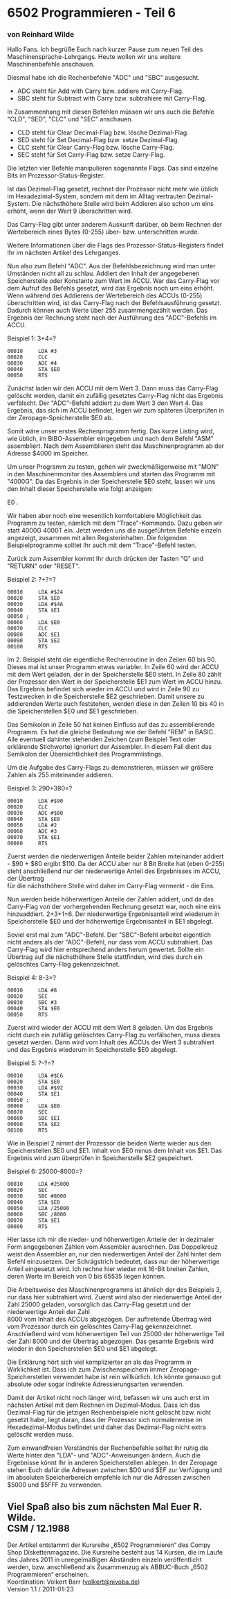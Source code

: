 # 6502 Programmieren - Teil 6  
### von Reinhard Wilde  
Hallo Fans. Ich begrüße Euch nach kurzer Pause zum neuen Teil des Maschinensprache-Lehrgangs. Heute wollen wir uns weitere Maschinenbefehle anschauen.  
  
Diesmal habe ich die Rechenbefehle "ADC" und "SBC" ausgesucht.  
  
- ADC steht für Add with Carry bzw. addiere mit Carry-Flag.  
- SBC steht für Subtract with Carry bzw. subtrahiere mit Carry-Flag.  
  
In Zusammenhang mit diesen Befehlen müssen wir uns auch die Befehle "CLD", "SED", "CLC" und "SEC" anschauen.  
  
- CLD steht für Clear Decimal-Flag bzw. lösche Dezimal-Flag.  
- SED steht für Set Decimal-Flag bzw. setze Dezimal-Flag.  
- CLC steht für Clear Carry-Flag bzw. lösche Carry-Flag.  
- SEC steht für Set Carry-Flag bzw. setze Carry-Flag.  
  
Die letzten vier Befehle manipulieren sogenannte Flags. Das sind einzelne Bits im Prozessor-Status-Register.  
  
Ist das Dezimal-Flag gesetzt, rechnet der Prozessor nicht mehr wie üblich im Hexadezimal-System, sondern mit dem im Alltag vertrauten Dezimal-System. Die nächsthöhere Stelle wird beim Addieren also schon um eins erhöht, wenn der Wert 9 überschritten wird.  
  
Das Carry-Flag gibt unter anderem Auskunft darüber, ob beim Rechnen der Wertebereich eines Bytes (0-255) über- bzw. unterschritten wurde.  
  
Weitere Informationen über die Flags des Prozessor-Status-Registers findet Ihr im nächsten Artikel des Lehrganges.  
  
Nun also zum Befehl "ADC". Aus der Befehlsbezeichnung wird man unter Umständen nicht all zu schlau. Addiert den Inhalt der angegebenen Speicherstelle oder Konstante zum Wert im ACCU. War das Carry-Flag vor dem Aufruf des Befehls gesetzt, wird das Ergebnis noch um eins erhöht. Wenn während des Addierens der Wertebereich des ACCUs (0-255) überschritten wird, ist das Carry-Flag nach der Befehlsausführung gesetzt. Dadurch können auch Werte über 255 zusammengezählt werden. Das Ergebnis der Rechnung steht nach der Ausführung des "ADC"-Befehls im ACCU.  
  
Beispiel 1: 3+4=?  
```
00010     LDA #3
00020     CLC
00030     ADC #4
00040     STA $E0
00050     RTS
```
Zunächst laden wir den ACCU mit dem Wert 3. Dann muss das Carry-Flag gelöscht werden, damit ein zufällig gesetztes Carry-Flag nicht das Ergebnis verfälscht. Der "ADC"-Befehl addiert zu dem Wert 3 den Wert 4. Das Ergebnis, das sich im ACCU befindet, legen wir zum späteren Überprüfen in der Zeropage-Speicherstelle $E0 ab.  
  
Somit wäre unser erstes Rechenprogramm fertig. Das kurze Listing wird, wie üblich, im BIBO-Assembler eingegeben und nach dem Befehl "ASM" assembliert. Nach dem Assemblieren steht das Maschinenprogramm ab der Adresse $4000 im Speicher.  
  
Um unser Programm zu testen, gehen wir zweckmäßigerweise mit "MON" in den Maschinenmonitor des Assemblers und starten das Programm mit "4000G". Da das Ergebnis in der Speicherstelle $E0 steht, lassen wir uns den Inhalt dieser Speicherstelle wie folgt anzeigen:  
  
E0 <RETURN>.  
  
Wir haben aber noch eine wesentlich komfortablere Möglichkeit das Programm zu testen, nämlich mit dem "Trace"-Kommando. Dazu geben wir statt 4000G 4000T ein. Jetzt werden uns die ausgeführten Befehle einzeln angezeigt, zusammen mit allen Registerinhalten. Die folgenden Beispielprogramme solltet Ihr auch mit dem "Trace"-Befehl testen.  
  
Zurück zum Assembler kommt Ihr durch drücken der Tasten "Q" und "RETURN" oder "RESET".  
  
Beispiel 2: ?+?=?  
```
00010     LDA #$24
00020     STA $E0
00030     LDA #$4A
00040     STA $E1
00050 ;
00060     LDA $E0
00070     CLC
00080     ADC $E1
00090     STA $E2
00100     RTS
```
Im 2. Beispiel steht die eigentliche Rechenroutine in den Zeilen 60 bis 90. Dieses mal ist unser Programm etwas variabler. In Zeile 60 wird der ACCU mit dem Wert geladen, der in der Speicherstelle $E0 steht. In Zeile 80 zählt der Prozessor den Wert in der Speicherstelle $E1 zum Wert im ACCU hinzu. Das Ergebnis befindet sich wieder im ACCU und wird in Zeile 90 zu Testzwecken in die Speicherstelle $E2 geschrieben. Damit unsere zu addierenden Werte auch feststehen, werden diese in den Zeilen 10 bis 40 in die Speicherstellen $E0 und $E1 geschrieben.  
  
Das Semikolon in Zeile 50 hat keinen Einfluss auf das zu assemblierende Programm. Es hat die gleiche Bedeutung wie der Befehl "REM" in BASIC. Alle eventuell dahinter stehenden Zeichen (zum Beispiel Text oder erklärende Stichworte) ignoriert der Assembler. In diesem Fall dient das Semikolon der Übersichtlichkeit des Programmlistings.  
  
Um die Aufgabe des Carry-Flags zu demonstrieren, müssen wir größere Zahlen als 255 miteinander addieren.  
  
Beispiel 3: $290+$380=?  
```
00010     LDA #$90
00020     CLC
00030     ADC #$80
00040     STA $E0
00050     LDA #2
00060     ADC #3
00070     STA $E1
00080     RTS
```
Zuerst werden die niederwertigen Anteile beider Zahlen miteinander addiert - $90 + $80 ergibt $110. Da der ACCU aber nur 8 Bit Breite hat (eben 0-255) steht anschließend nur der niederwertige Anteil des Ergebnisses im ACCU, der Übertrag  
für die nächsthöhere Stelle wird daher im Carry-Flag vermerkt - die Eins.  
  
Nun werden beide höherwertigen Anteile der Zahlen addiert, und da das Carry-Flag von der vorhergehenden Rechnung gesetzt war, noch eine eins hinzuaddiert. 2+3+1=6. Der niederwertige Ergebnisanteil wird wiederum in Speicherstelle $E0 und der höherwertige Ergebnisanteil in $E1 abgelegt.  
  
Soviel erst mal zum "ADC"-Befehl. Der "SBC"-Befehl arbeitet eigentlich nicht anders als der "ADC"-Befehl, nur dass vom ACCU subtrahiert. Das Carry-Flag wird hier entsprechend anders herum gewertet. Sollte ein Übertrag auf die nächsthöhere Stelle stattfinden, wird dies durch ein gelöschtes Carry-Flag gekennzeichnet.  
  
Beispiel 4: 8-3=?  
```
00010     LDA #8
00020     SEC
00030     SBC #3
00040     STA $E0
00050     RTS
```
Zuerst wird wieder der ACCU mit dem Wert 8 geladen. Um das Ergebnis nicht durch ein zufällig gelöschtes Carry-Flag zu verfälschen, muss dieses gesetzt werden. Dann wird vom Inhalt des ACCUs der Wert 3 subtrahiert und das Ergebnis wiederum in Speicherstelle $E0 abgelegt.  
  
Beispiel 5: ?-?=?  
```
00010     LDA #$C6
00020     STA $E0
00030     LDA #$92
00040     STA $E1
00050 ;
00060     LDA $E0
00070     SEC
00080     SBC $E1
00090     STA $E2
00100     RTS
```
Wie in Beispiel 2 nimmt der Prozessor die beiden Werte wieder aus den Speicherstellen $E0 und $E1. Inhalt von $E0 minus dem Inhalt von $E1. Das Ergebnis wird zum überprüfen in Speicherstelle $E2 gespeichert.  
  
Beispiel 6: 25000-8000=?  
```
00010     LDA #25000
00020     SEC
00030     SBC #8000
00040     STA $E0
00050     LDA /25000
00060     SBC /8000
00070     STA $E1
00080     RTS
```
Hier lasse ich mir die nieder- und höherwertigen Anteile der in dezimaler Form angegebenen Zahlen vom Assembler ausrechnen. Das Doppelkreuz weist den Assembler an, nur den niederwertigen Anteil der Zahl hinter dem Befehl einzusetzen. Der Schrägstrich bedeutet, dass nur der höherwertige Anteil eingesetzt wird. Ich rechne hier wieder mit 16-Bit breiten Zahlen, deren Werte im Bereich von 0 bis 65535 liegen können.  
  
Die Arbeitsweise des Maschinenprogramms ist ähnlich der des Beispiels 3, nur dass hier subtrahiert wird. Zuerst wird also der niederwertige Anteil der Zahl 25000 geladen, vorsorglich das Carry-Flag gesetzt und der niederwertige Anteil der Zahl  
8000 vom Inhalt des ACCUs abgezogen. Der auftretende Übertrag wird vom Prozessor durch ein gelöschtes Carry-Flag gekennzeichnet. Anschließend wird vom höherwertigen Teil von 25000 der höherwertige Teil der Zahl 8000 und der Übertrag abgezogen. Das gesamte Ergebnis wird wieder in den Speicherstellen $E0 und $E1 abgelegt.  
  
Die Erklärung hört sich viel komplizierter an als das Programm in Wirklichkeit ist. Dass ich zum Zwischenspeichern immer Zeropage-Speicherstellen verwendet habe ist rein willkürlich. Ich könnte genauso gut absolute oder sogar indirekte Adressierungsarten verwenden.  
  
Damit der Artikel nicht noch länger wird, befassen wir uns auch erst im nächsten Artikel mit dem Rechnen im Dezimal-Modus. Dass ich das Dezimal-Flag für die jetzigen Rechenbeispiele nicht gelöscht bzw. nicht gesetzt habe, liegt daran, dass der Prozessor sich normalerweise im Hexadezimal-Modus befindet und daher das Dezimal-Flag nicht extra gelöscht werden muss.  
  
Zum einwandfreien Verständnis der Rechenbefehle solltet Ihr ruhig die Werte hinter den "LDA"- und "ADC"-Anweisungen ändern. Auch die Ergebnisse könnt Ihr in anderen Speicherstellen ablegen. In der Zeropage stehen Euch dafür die Adressen zwischen $D0 und $EF zur Verfügung und im absoluten Speicherbereich empfehle ich nur die Adressen zwischen $5000 und $5FFF zu verwenden.  
  
Viel Spaß also bis zum nächsten Mal Euer R. Wilde.  
CSM / 12.1988  
---
Der Artikel entstammt der Kursreihe „6502 Programmieren“ des Compy Shop Diskettenmagazins. Die Kursreihe besteht aus 14 Kursen, die im Laufe des Jahres 2011 in unregelmäßigen Abständen einzeln veröffentlicht werden, bzw. anschließend als Zusammenzug als ABBUC-Buch „6502 Programmieren“ erscheinen.  
Koordination: Volkert Barr (volkert@nivoba.de)  
Version 1.1 / 2011-01-23  

